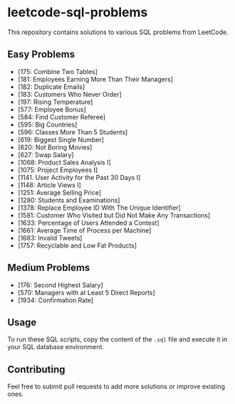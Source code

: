 # leetcode-sql-problems

This repository contains solutions to various SQL problems from LeetCode.

## Easy Problems
- [175: Combine Two Tables]
- [181: Employees Earning More Than Their Managers]
- [182: Duplicate Emails]
- [183: Customers Who Never Order]
- [197: Rising Temperature]
- [577: Employee Bonus]
- [584: Find Customer Referee]
- [595: Big Countries]
- [596: Classes More Than 5 Students]
- [619: Biggest Single Number]
- [620: Not Boring Movies]
- [627: Swap Salary]
- [1068: Product Sales Analysis I]
- [1075: Project Employees I]
- [1141. User Activity for the Past 30 Days I]
- [1148: Article Views I]
- [1251: Average Selling Price]
- [1280: Students and Examinations]
- [1378: Replace Employee ID With The Unique Identifier]
- [1581: Customer Who Visited but Did Not Make Any Transactions]
- [1633: Percentage of Users Attended a Contest]
- [1661: Average Time of Process per Machine]
- [1683: Invalid Tweets]
- [1757: Recyclable and Low Fat Products]

## Medium Problems
- [176: Second Highest Salary]
- [570: Managers with at Least 5 Direct Reports]
- [1934: Confirmation Rate]
  
## Usage
To run these SQL scripts, copy the content of the `.sql` file and execute it in your SQL database environment.

## Contributing
Feel free to submit pull requests to add more solutions or improve existing ones.

